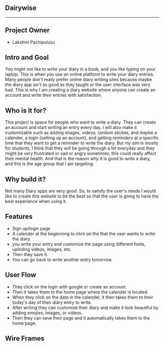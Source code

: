 ## Dairywise
-----------------------------------------------------------------
## Project Owner
- Lakshmi Pachipulusu

## Intro and Goal
You might not like to write your diary in a book, and you like typing on your laptop. This is when you use an online platform to write your diary entries. Many people don't really prefer online diary writing sites because maybe the diary app isn't as good as they taught or the user interface was very bad. This is why I am creating a diary website where anyone can create an account and write their entries with satisfaction. 

## Who is it for?
This project is space for people who want to write a diary. They can create an account and start writing an entry every day. I will also make it customizable such as adding images, videos, random stickes, and maybe a calender, a login (setting up an account), and getting reminders at a specific time that they want to get a reminder to write the diary. But my aim is mostly for students, I think that they will be going through a lot everyday and they might be very frustrated or sad or angry sometimes, this could really affect their mental health. And that is the reason why it is good to write a diary, and this is the age group that I am targeting. 

## Why build it? 
Not many Diary apps are very good. So, to satisfy the user's needs I would like to create this website to be the best so that the user is going to have the best experience when using it. 

## Features 
- Sign up/login page
- A calender at the begenning to click on the that the user wants to write the diary. 
- you write your entry and customize the page using different fonts, uploding videos, images, etc. 
- Then they save it.
- You can go back to write another entry tomorrow. 

## User Flow
- They click on the login with google or create an account. 
- Then it takes them to the home page where the calender is located. 
- When they click on the date in the calender, it then takes them to their today's day of their diary entry to write. 
- After writing they can customize their diary and make it look beautiful by adding emojies, images, or videos. 
- Then they can save their page and it automatically takes them to the home page. 

## Wire Frames